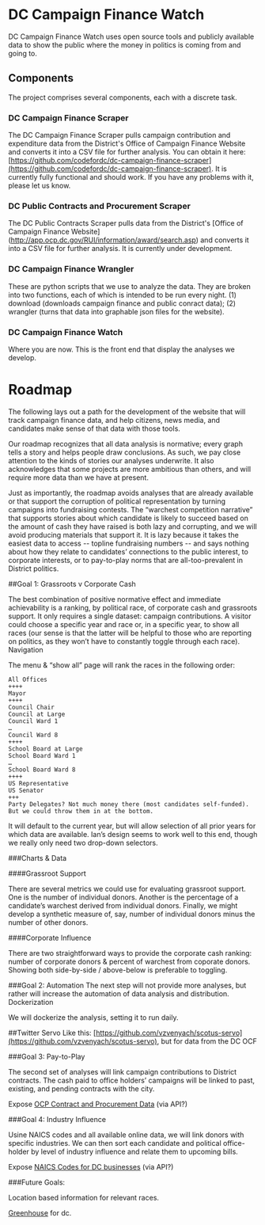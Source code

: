 

# DC Campaign Finance Watch

DC Campaign Finance Watch uses open source tools and publicly available data to show the public where the money in politics is coming from and going to.  

## Components

The project comprises several components, each with a discrete task. 

### DC Campaign Finance Scraper 

The DC Campaign Finance Scraper pulls campaign contribution and expenditure data from the District's Office of Campaign Finance Website and converts it into a CSV file for further analysis. You can obtain it here: [https://github.com/codefordc/dc-campaign-finance-scraper](https://github.com/codefordc/dc-campaign-finance-scraper).  It is currently fully functional and should work.  If you have any problems with it, please let us know. 

### DC Public Contracts and Procurement Scraper 

The DC Public Contracts Scraper pulls  data from the District's [Office of Campaign Finance Website] (http://app.ocp.dc.gov/RUI/information/award/search.asp) and converts it into a CSV file for further analysis. It is currently under development. 


### DC Campaign Finance Wrangler

These are python scripts that we use to analyze the data.  They are broken into two functions, each of which is intended to be run every night.  (1) download (downloads campaign finance and public conract data); (2) wrangler (turns that data into graphable json files for the website). 


### DC Campaign Finance Watch

Where you are now.  This is the front end that display the analyses we develop. 

# Roadmap

The following  lays out a path for the development of the website that will track campaign finance data, and help citizens, news media, and candidates make sense of that data with those tools.  

Our roadmap recognizes that all data analysis is normative; every graph tells a story and helps people draw conclusions. As such, we pay close attention to the kinds of stories our analyses underwrite. It also acknowledges that some projects are more ambitious than others, and will require more data than we have at present. 

Just as importantly, the roadmap avoids analyses that are already available or that support the corruption of political representation by turning campaigns into fundraising contests.  The “warchest competition narrative” that supports stories about which candidate is likely to succeed based on the amount of cash they have raised is both lazy and corrupting, and we will avoid producing materials that support it.  It is lazy because it takes the easiest data to access -- topline fundraising numbers -- and says nothing about how they relate to candidates’ connections to the public interest, to corporate interests, or to pay-to-play norms that are all-too-prevalent in District politics.  

##Goal 1: Grassroots v Corporate Cash

The best combination of positive normative effect and immediate achievability is a ranking, by political race, of corporate cash and grassroots support.  It only requires a single dataset: campaign contributions.  A visitor could choose a specific year and race or, in a specific year, to show all races (our sense is that the latter will be helpful to those who are reporting on politics, as they won’t have to constantly toggle through each race). 
Navigation

The menu & “show all” page will rank the races in the following order: 

```
All Offices
++++
Mayor
++++
Council Chair
Council at Large
Council Ward 1
…
Council Ward 8
++++
School Board at Large
School Board Ward 1
…
School Board Ward 8
++++
US Representative
US Senator
+++
Party Delegates? Not much money there (most candidates self-funded). 
But we could throw them in at the bottom.
```

It will default to the current year, but will allow selection of all prior years for which data are available. Ian’s design seems to work well to this end, though we really only need two drop-down selectors. 

###Charts & Data

####Grassroot Support

There are several metrics we could use for evaluating grassroot support.  One is the number of individual donors.  Another is the percentage of a candidate’s warchest derived from individual donors.  Finally, we might develop a synthetic measure of, say, number of individual donors minus the number of other donors. 

####Corporate Influence

There are two straightforward ways to provide the corporate cash ranking: number of corporate donors & percent of warchest from coporate donors.  Showing both side-by-side / above-below is preferable to toggling. 

###Goal 2: Automation
The next step will not provide more analyses, but rather will increase the automation of data analysis and distribution.  
Dockerization

We will dockerize the analysis, setting it to run daily. 

##Twitter Servo
Like this: [https://github.com/vzvenyach/scotus-servo](https://github.com/vzvenyach/scotus-servo), but for data from the DC OCF

###Goal 3: Pay-to-Play

The second set of analyses will link campaign contributions to District contracts.  The cash paid to office holders’ campaigns will be linked to past, existing, and pending contracts with the city. 

Expose [OCP Contract and Procurement Data](http://app.ocp.dc.gov/RUI/information/award/search.asp) (via API?)  

###Goal 4: Industry Influence

Usine NAICS codes and all available online data, we will link donors with specific industries. We can then sort each candidate and political office-holder by level of industry influence and relate them to upcoming bills.  

Expose [NAICS Codes for DC businesses](http://dcra.dc.gov/service/get-general-business-license-gbl) (via API?) 

###Future Goals: 

Location based information for relevant races. 

[Greenhouse](http://allaregreen.us/) for dc. 
